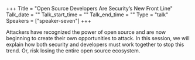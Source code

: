 +++
Title = "Open Source Developers Are Security’s New Front Line"
Talk_date = ""
Talk_start_time = ""
Talk_end_time = ""
Type = "talk"
Speakers = ["speaker-seven"]
+++

Attackers have recognized the power of open source and are now beginning to create their own opportunities to attack. In this session, we will explain how both security and developers must work together to stop this trend. Or, risk losing the entire open source ecosystem.
